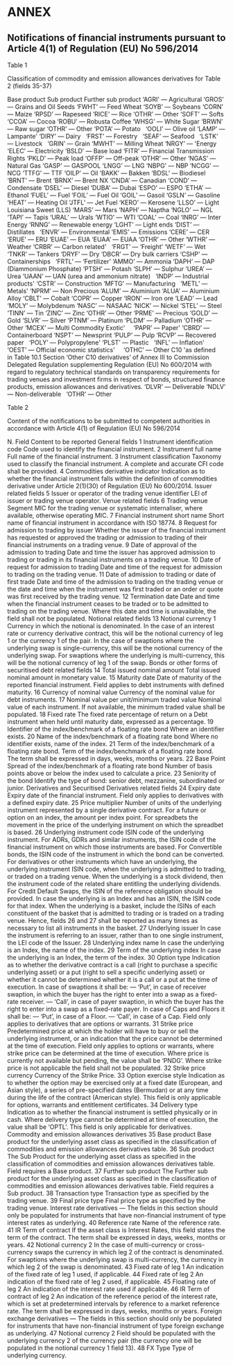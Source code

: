 # ANNEX

## Notifications of financial instruments pursuant to Article 4(1) of Regulation (EU) No 596/2014

Table 1

Classification of commodity and emission allowances derivatives for Table 2 (fields 35-37)

Base product Sub product Further sub product ‘AGRI’ — Agricultural ‘GROS’ — Grains and Oil Seeds ‘FWHT’ — Feed Wheat ‘SOYB’ — Soybeans ‘CORN’ — Maize ‘RPSD’ — Rapeseed ‘RICE’ — Rice ‘OTHR’ — Other ‘SOFT’ — Softs ‘CCOA’ — Cocoa ‘ROBU’ — Robusta Coffee ‘WHSG’ — White Sugar ‘BRWN’ — Raw sugar ‘OTHR’ — Other ‘POTA’ — Potato   ‘OOLI’ — Olive oil ‘LAMP’ — Lampante' ‘DIRY’ — Dairy   ‘FRST’ — Forestry   ‘SEAF’ — Seafood   ‘LSTK’ — Livestock   ‘GRIN’ — Grain ‘MWHT’ — Milling Wheat ‘NRGY’ — 'Energy ‘ELEC’ — Electricity ‘BSLD’ — Base load ‘FITR’ — Financial Transmission Rights ‘PKLD’ — Peak load ‘OFFP’ — Off-peak ‘OTHR’ — Other ‘NGAS’ — Natural Gas ‘GASP’ — GASPOOL ‘LNGG’ — LNG ‘NBPG’ — NBP ‘NCGG’ — NCG ‘TTFG’ — TTF ‘OILP’ — Oil ‘BAKK’ — Bakken ‘BDSL’ — Biodiesel ‘BRNT’ — Brent ‘BRNX’ — Brent NX ‘CNDA’ — Canadian ‘COND’ — Condensate ‘DSEL’ — Diesel ‘DUBA’ — Dubai ‘ESPO’ — ESPO ‘ETHA’ — Ethanol ‘FUEL’ — Fuel ‘FOIL’ — Fuel Oil ‘GOIL’ — Gasoil ‘GSLN’ — Gasoline ‘HEAT’ — Heating Oil ‘JTFL’ — Jet Fuel ‘KERO’ — Kerosene ‘LLSO’ — Light Louisiana Sweet (LLS) ‘MARS’ — Mars ‘NAPH’ — Naptha ‘NGLO’ — NGL ‘TAPI’ — Tapis ‘URAL’ — Urals ‘WTIO’ — WTI ‘COAL’ — Coal ‘INRG’ — Inter Energy ‘RNNG’ — Renewable energy ‘LGHT’ — Light ends ‘DIST’ — Distillates   ‘ENVR’ — Environmental ‘EMIS’ — Emissions ‘CERE’ — CER ‘ERUE’ — ERU ‘EUAE’ — EUA ‘EUAA’ — EUAA ‘OTHR’ — Other ‘WTHR’ — Weather ‘CRBR’ — Carbon related'   ‘FRGT’ — ‘Freight’ ‘WETF’ — Wet ‘TNKR’ — Tankers ‘DRYF’ — Dry ‘DBCR’ — Dry bulk carriers ‘CSHP’ — Containerships   ‘FRTL’ — ‘Fertilizer’ ‘AMMO’ — Ammonia ‘DAPH’ — DAP (Diammonium Phosphate) ‘PTSH’ — Potash ‘SLPH’ — Sulphur ‘UREA’ — Urea ‘UAAN’ — UAN (urea and ammonium nitrate)   ‘INDP’ — Industrial products' ‘CSTR’ — Construction ‘MFTG’ — Manufacturing   ‘METL’ — Metals' ‘NPRM’ — Non Precious ‘ALUM’ — Aluminium ‘ALUA’ — Aluminium Alloy ‘CBLT’ — Cobalt ‘COPR’ — Copper ‘IRON’ — Iron ore ‘LEAD’ — Lead ‘MOLY’ — Molybdenum ‘NASC’ — NASAAC ‘NICK’ — Nickel ‘STEL’ — Steel ‘TINN’ — Tin ‘ZINC’ — Zinc ‘OTHR’ — Other ‘PRME’ — Precious ‘GOLD’ — Gold ‘SLVR’ — Silver ‘PTNM’ — Platinum ‘PLDM’ — Palladium ‘OTHR’ — Other ‘MCEX’ — Multi Commodity Exotic'     ‘PAPR’ — Paper' ‘CBRD’ — Containerboard ‘NSPT’ — Newsprint ‘PULP’ — Pulp ‘RCVP’ — Recovered paper   ‘POLY’ — Polypropylene' ‘PLST’ — Plastic   ‘INFL’ — Inflation'     ‘OEST’ — Official economic statistics'     ‘OTHC’ — Other C10 'as defined in Table 10.1 Section ‘Other C10 derivatives’ of Annex III to Commission Delegated Regulation supplementing Regulation (EU) No 600/2014 with regard to regulatory technical standards on transparency requirements for trading venues and investment firms in respect of bonds, structured finance products, emission allowances and derivatives. ‘DLVR’ — Deliverable ‘NDLV’ — Non-deliverable   ‘OTHR’ — Other    



Table 2

Content of the notifications to be submitted to competent authorities in accordance with Article 4(1) of Regulation (EU) No 596/2014

N. Field Content to be reported General fields 1 Instrument identification code Code used to identify the financial instrument. 2 Instrument full name Full name of the financial instrument. 3 Instrument classification Taxonomy used to classify the financial instrument. A complete and accurate CFI code shall be provided. 4 Commodities derivative indicator Indication as to whether the financial instrument falls within the definition of commodities derivative under Article 2(1)(30) of Regulation (EU) No 600/2014. Issuer related fields 5 Issuer or operator of the trading venue identifier LEI of issuer or trading venue operator. Venue related fields 6 Trading venue Segment MIC for the trading venue or systematic internaliser, where available, otherwise operating MIC. 7 Financial instrument short name Short name of financial instrument in accordance with ISO 18774. 8 Request for admission to trading by issuer Whether the issuer of the financial instrument has requested or approved the trading or admission to trading of their financial instruments on a trading venue. 9 Date of approval of the admission to trading Date and time the issuer has approved admission to trading or trading in its financial instruments on a trading venue. 10 Date of request for admission to trading Date and time of the request for admission to trading on the trading venue. 11 Date of admission to trading or date of first trade Date and time of the admission to trading on the trading venue or the date and time when the instrument was first traded or an order or quote was first received by the trading venue. 12 Termination date Date and time when the financial instrument ceases to be traded or to be admitted to trading on the trading venue. Where this date and time is unavailable, the field shall not be populated. Notional related fields 13 Notional currency 1 Currency in which the notional is denominated. In the case of an interest rate or currency derivative contract, this will be the notional currency of leg 1 or the currency 1 of the pair. In the case of swaptions where the underlying swap is single-currency, this will be the notional currency of the underlying swap. For swaptions where the underlying is multi-currency, this will be the notional currency of leg 1 of the swap. Bonds or other forms of securitised debt related fields 14 Total issued nominal amount Total issued nominal amount in monetary value. 15 Maturity date Date of maturity of the reported financial instrument. Field applies to debt instruments with defined maturity. 16 Currency of nominal value Currency of the nominal value for debt instruments. 17 Nominal value per unit/minimum traded value Nominal value of each instrument. If not available, the minimum traded value shall be populated. 18 Fixed rate The fixed rate percentage of return on a Debt instrument when held until maturity date, expressed as a percentage. 19 Identifier of the index/benchmark of a floating rate bond Where an identifier exists. 20 Name of the index/benchmark of a floating rate bond Where no identifier exists, name of the index. 21 Term of the index/benchmark of a floating rate bond. Term of the index/benchmark of a floating rate bond. The term shall be expressed in days, weeks, months or years. 22 Base Point Spread of the index/benchmark of a floating rate bond Number of basis points above or below the index used to calculate a price. 23 Seniority of the bond Identify the type of bond: senior debt, mezzanine, subordinated or junior. Derivatives and Securitised Derivatives related fields 24 Expiry date Expiry date of the financial instrument. Field only applies to derivatives with a defined expiry date. 25 Price multiplier Number of units of the underlying instrument represented by a single derivative contract. For a future or option on an index, the amount per index point. For spreadbets the movement in the price of the underlying instrument on which the spreadbet is based. 26 Underlying instrument code ISIN code of the underlying instrument. For ADRs, GDRs and similar instruments, the ISIN code of the financial instrument on which those instruments are based. For Convertible bonds, the ISIN code of the instrument in which the bond can be converted. For derivatives or other instruments which have an underlying, the underlying instrument ISIN code, when the underlying is admitted to trading, or traded on a trading venue. When the underlying is a stock dividend, then the instrument code of the related share entitling the underlying dividends. For Credit Default Swaps, the ISIN of the reference obligation should be provided. In case the underlying is an Index and has an ISIN, the ISIN code for that index. When the underlying is a basket, include the ISINs of each constituent of the basket that is admitted to trading or is traded on a trading venue. Hence, fields 26 and 27 shall be reported as many times as necessary to list all instruments in the basket. 27 Underlying issuer In case the instrument is referring to an issuer, rather than to one single instrument, the LEI code of the Issuer. 28 Underlying index name In case the underlying is an Index, the name of the index. 29 Term of the underlying index In case the underlying is an Index, the term of the index. 30 Option type Indication as to whether the derivative contract is a call (right to purchase a specific underlying asset) or a put (right to sell a specific underlying asset) or whether it cannot be determined whether it is a call or a put at the time of execution. In case of swaptions it shall be: — ‘Put’, in case of receiver swaption, in which the buyer has the right to enter into a swap as a fixed-rate receiver. — ‘Call’, in case of payer swaption, in which the buyer has the right to enter into a swap as a fixed-rate payer. In case of Caps and Floors it shall be: — ‘Put’, in case of a Floor. — ‘Call’, in case of a Cap. Field only applies to derivatives that are options or warrants. 31 Strike price Predetermined price at which the holder will have to buy or sell the underlying instrument, or an indication that the price cannot be determined at the time of execution. Field only applies to options or warrants, where strike price can be determined at the time of execution. Where price is currently not available but pending, the value shall be ‘PNDG’. Where strike price is not applicable the field shall not be populated. 32 Strike price currency Currency of the Strike Price. 33 Option exercise style Indication as to whether the option may be exercised only at a fixed date (European, and Asian style), a series of pre-specified dates (Bermudan) or at any time during the life of the contract (American style). This field is only applicable for options, warrants and entitlement certificates. 34 Delivery type Indication as to whether the financial instrument is settled physically or in cash. Where delivery type cannot be determined at time of execution, the value shall be ‘OPTL’. This field is only applicable for derivatives. Commodity and emission allowances derivatives 35 Base product Base product for the underlying asset class as specified in the classification of commodities and emission allowances derivatives table. 36 Sub product The Sub Product for the underlying asset class as specified in the classification of commodities and emission allowances derivatives table. Field requires a Base product. 37 Further sub product The Further sub product for the underlying asset class as specified in the classification of commodities and emission allowances derivatives table. Field requires a Sub product. 38 Transaction type Transaction type as specified by the trading venue. 39 Final price type Final price type as specified by the trading venue. Interest rate derivatives — The fields in this section should only be populated for instruments that have non-financial instrument of type interest rates as underlying. 40 Reference rate Name of the reference rate. 41 IR Term of contract If the asset class is Interest Rates, this field states the term of the contract. The term shall be expressed in days, weeks, months or years. 42 Notional currency 2 In the case of multi-currency or cross-currency swaps the currency in which leg 2 of the contract is denominated. For swaptions where the underlying swap is multi-currency, the currency in which leg 2 of the swap is denominated. 43 Fixed rate of leg 1 An indication of the fixed rate of leg 1 used, if applicable. 44 Fixed rate of leg 2 An indication of the fixed rate of leg 2 used, if applicable. 45 Floating rate of leg 2 An indication of the interest rate used if applicable. 46 IR Term of contract of leg 2 An indication of the reference period of the interest rate, which is set at predetermined intervals by reference to a market reference rate. The term shall be expressed in days, weeks, months or years. Foreign exchange derivatives — The fields in this section should only be populated for instruments that have non-financial instrument of type foreign exchange as underlying. 47 Notional currency 2 Field should be populated with the underlying currency 2 of the currency pair (the currency one will be populated in the notional currency 1 field 13). 48 FX Type Type of underlying currency.

